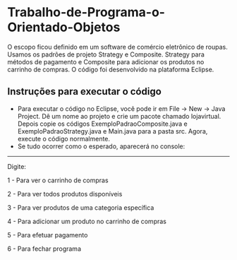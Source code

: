 # Trabalho-de-Programa-o-Orientado-Objetos
O escopo ficou definido em um software de comércio eletrônico de roupas. Usamos os padrões de projeto Strategy e Composite. Strategy para métodos de pagamento e Composite para adicionar os produtos no carrinho de compras.
O código foi desenvolvido na plataforma Eclipse.

## Instruções para executar o código
  * Para executar o código no Eclipse, você pode ir em File -> New -> Java Project. Dê um nome ao projeto e crie um pacote chamado lojavirtual. Depois copie os códigos ExemploPadraoComposite.java e ExemploPadraoStrategy.java e Main.java para a pasta src. Agora, execute o código normalmente.
  * Se tudo ocorrer como o esperado, aparecerá no console:

    
  ----------------------------------------------------

  
  Digite: 

  
   1 - Para ver o carrinho de compras

   
   2 - Para ver todos produtos disponíveis

   
   3 - Para ver produtos de uma categoria específica

   
   4 - Para adicionar um produto no carrinho de compras
   
   
   5 - Para efetuar pagamento
   
   
   6 - Para fechar programa

